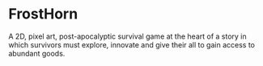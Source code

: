 # FrostHorn
A 2D, pixel art, post-apocalyptic survival game at the heart of a story in which survivors must explore, innovate and give their all to gain access to abundant goods.
